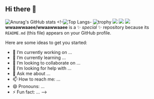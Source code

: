 ## Hi there 👋
![Anurag's GitHub stats](https://github-readme-stats.vercel.app/api?username=wwaawwaaee)
<!-![Top Langs](https://github-readme-stats.vercel.app/api/top-langs/?username=wwaawwaaee)-
![trophy](https://github-profile-trophy.vercel.app/?username=wwaawwaaee)
<img src="https://img.shields.io/badge/-HTML5-E34F26?style=flat-square&logo=html5&logoColor=white" /> 
<img src="https://img.shields.io/badge/-CSS3-1572B6?style=flat-square&logo=css3" /> 
<img src="https://img.shields.io/badge/-JavaScript-oringe?style=flat-square&logo=javascript" />
**wwaawwaaee/wwaawwaaee** is a ✨ _special_ ✨ repository because its `README.md` (this file) appears on your GitHub profile.

Here are some ideas to get you started:

- 🔭 I’m currently working on ...
- 🌱 I’m currently learning ...
- 👯 I’m looking to collaborate on ...
- 🤔 I’m looking for help with ...
- 💬 Ask me about ...
- 📫 How to reach me: ...
- 😄 Pronouns: ...
- ⚡ Fun fact: ...
-->
